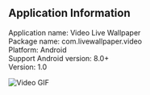 ## Application Information
Application name: Video Live Wallpaper  
Package name: com.livewallpaper.video  
Platform: Android  
Support Android version: 8.0+  
Version: 1.0

![Video GIF](./screens/preview.gif)